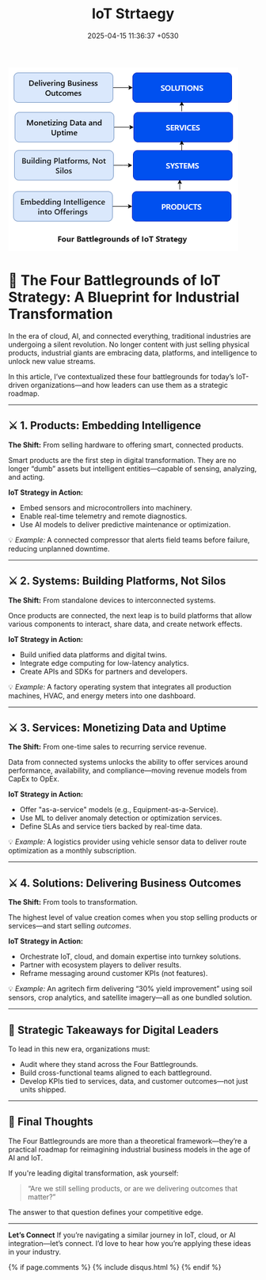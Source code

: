 ﻿---
layout: post
comments: true
IDENTIFIER: IoT 
title:  "IoT Strtaegy"
description: Strategy | Prouct |Solution| IoT| 
date:   2025-04-15 11:36:37 +0530
categories: IoT
---
<img alt='Product Solutions' src='/assets/productsolutions.png'>

# 🔁 The Four Battlegrounds of IoT Strategy: A Blueprint for Industrial Transformation

In the era of cloud, AI, and connected everything, traditional industries are undergoing a silent revolution. No longer content with just selling physical products, industrial giants are embracing data, platforms, and intelligence to unlock new value streams.

In this article, I’ve contextualized these four battlegrounds for today’s IoT-driven organizations—and how leaders can use them as a strategic roadmap.

---

## ⚔️ 1. Products: Embedding Intelligence

**The Shift:** From selling hardware to offering smart, connected products.

Smart products are the first step in digital transformation. They are no longer “dumb” assets but intelligent entities—capable of sensing, analyzing, and acting.

**IoT Strategy in Action:**

* Embed sensors and microcontrollers into machinery.
* Enable real-time telemetry and remote diagnostics.
* Use AI models to deliver predictive maintenance or optimization.

💡 *Example:* A connected compressor that alerts field teams before failure, reducing unplanned downtime.

---

## ⚔️ 2. Systems: Building Platforms, Not Silos

**The Shift:** From standalone devices to interconnected systems.

Once products are connected, the next leap is to build platforms that allow various components to interact, share data, and create network effects.

**IoT Strategy in Action:**

* Build unified data platforms and digital twins.
* Integrate edge computing for low-latency analytics.
* Create APIs and SDKs for partners and developers.

💡 *Example:* A factory operating system that integrates all production machines, HVAC, and energy meters into one dashboard.

---

## ⚔️ 3. Services: Monetizing Data and Uptime

**The Shift:** From one-time sales to recurring service revenue.

Data from connected systems unlocks the ability to offer services around performance, availability, and compliance—moving revenue models from CapEx to OpEx.

**IoT Strategy in Action:**

* Offer "as-a-service" models (e.g., Equipment-as-a-Service).
* Use ML to deliver anomaly detection or optimization services.
* Define SLAs and service tiers backed by real-time data.

💡 *Example:* A logistics provider using vehicle sensor data to deliver route optimization as a monthly subscription.

---

## ⚔️ 4. Solutions: Delivering Business Outcomes

**The Shift:** From tools to transformation.

The highest level of value creation comes when you stop selling products or services—and start selling *outcomes*.

**IoT Strategy in Action:**

* Orchestrate IoT, cloud, and domain expertise into turnkey solutions.
* Partner with ecosystem players to deliver results.
* Reframe messaging around customer KPIs (not features).

💡 *Example:* An agritech firm delivering “30% yield improvement” using soil sensors, crop analytics, and satellite imagery—all as one bundled solution.

---

## 🧠 Strategic Takeaways for Digital Leaders

To lead in this new era, organizations must:

* Audit where they stand across the Four Battlegrounds.
* Build cross-functional teams aligned to each battleground.
* Develop KPIs tied to services, data, and customer outcomes—not just units shipped.

---

## 💬 Final Thoughts

The Four Battlegrounds are more than a theoretical framework—they’re a practical roadmap for reimagining industrial business models in the age of AI and IoT.

If you're leading digital transformation, ask yourself:

> “Are we still selling products, or are we delivering outcomes that matter?”

The answer to that question defines your competitive edge.

---

**Let’s Connect**
If you’re navigating a similar journey in IoT, cloud, or AI integration—let’s connect. I’d love to hear how you’re applying these ideas in your industry.


{% if page.comments %} {% include disqus.html %} {% endif %}
